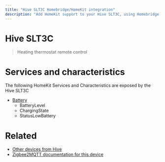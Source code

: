 ```yaml
---
title: "Hive SLT3C Homebridge/HomeKit integration"
description: "Add HomeKit support to your Hive SLT3C, using Homebridge, Zigbee2MQTT and homebridge-z2m."
---
```

<!---
This file has been GENERATED using src/docgen/docgen.ts
DO NOT EDIT THIS FILE MANUALLY!
-->
# Hive SLT3C
> Heating thermostat remote control


# Services and characteristics
The following HomeKit Services and Characteristics are exposed by
the Hive SLT3C

* [Battery](../../battery.md)
  * BatteryLevel
  * ChargingState
  * StatusLowBattery


# Related
* [Other devices from Hive](../index.md#hive)
* [Zigbee2MQTT documentation for this device](https://www.zigbee2mqtt.io/devices/SLT3C.html)